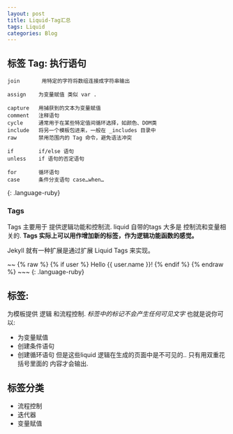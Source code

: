 ```yaml
---
layout: post
title: Liquid-Tag汇总
tags: Liquid
categories: Blog
---
```



## 标签 Tag: 执行语句
~~~
join       用特定的字符将数组连接成字符串输出

assign    为变量赋值 类似 var . 

capture   用捕获到的文本为变量赋值
comment   注释语句
cycle     通常用于在某些特定值间循环选择，如颜色、DOM类
include   将另一个模板包进来，一般在 _includes 目录中
raw       禁用范围内的 Tag 命令，避免语法冲突

if        if/else 语句
unless    if 语句的否定语句

for       循环语句
case      条件分支语句 case…when…

~~~
{: .language-ruby}



### Tags


Tags 主要用于 提供逻辑功能和控制流.
liquid 自带的tags 大多是 控制流和变量相关的.
**Tags 实际上可以用作增加新的标签，作为逻辑功能函数的感觉。**

Jekyll 就有一种扩展是通过扩展 Liquid Tags 来实现。

\~\~
{% raw %}
{% if user %}
  Hello {{ user.name }}!
{% endif %}
{% endraw %}
\~\~\~
{: .language-ruby}





## 标签:
为模板提供 逻辑 和流程控制.
*标签中的标记不会产生任何可见文字*
也就是说你可以:
- 为变量赋值
- 创建条件语句
- 创建循环语句
但是这些liquid 逻辑在生成的页面中是不可见的..
只有用双重花括号里面的 内容才会输出.


## 标签分类
- 流程控制
- 迭代器
- 变量赋值
